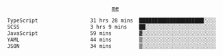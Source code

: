 <p align="center">
  <samp>
    <a href="https://yiwwhl.com">me</a>
  </samp>
</p>

<!--START_SECTION:waka-->

```txt
TypeScript                 31 hrs 28 mins  █████████████████████░░░░   84.52 %
SCSS                       3 hrs 9 mins    ██░░░░░░░░░░░░░░░░░░░░░░░   08.48 %
JavaScript                 59 mins         ▓░░░░░░░░░░░░░░░░░░░░░░░░   02.67 %
YAML                       44 mins         ▒░░░░░░░░░░░░░░░░░░░░░░░░   01.99 %
JSON                       34 mins         ▒░░░░░░░░░░░░░░░░░░░░░░░░   01.55 %
```

<!--END_SECTION:waka-->